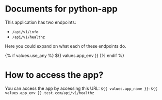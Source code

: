 # Documents for python-app

This application has two endpoints:
- `/api/v1/info`
- `/api/v1/healthz`

Here you could expand on what each of these endpoints do.

{% if values.use_any %}
${{ values.app_env }}
{% endif %}

# How to access the app?

You can access the app by accessing this URL: `${{ values.app_name }}-${{ values.app_env }}.test.com/api/v1/healthz` 
